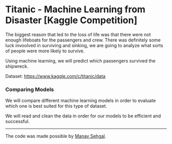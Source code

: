 # Titanic - Machine Learning from Disaster [Kaggle Competition]

The biggest reason that led to the loss of life was that there were not enough lifeboats for the passengers and crew. There was definitely some luck invoolved in surviving and sinking, we are going to analyze what sorts of people were more likely to survive. 

Using machine learning, we will predict which passengers survived the shipwreck.

Dataset: https://www.kaggle.com/c/titanic/data

### Comparing Models
We will compare different machine learning models in order to evaluate which one is best suited for this type of dataset. 

We will read and clean the data in order for our models to be efficient and successful.

____
The code was made possible by [Manav Sehgal](https://www.kaggle.com/startupsci/titanic-data-science-solutions/data). 
